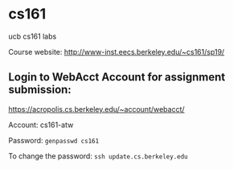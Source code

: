 # cs161

ucb cs161 labs

Course website: http://www-inst.eecs.berkeley.edu/~cs161/sp19/

## Login to WebAcct Account for assignment submission:

https://acropolis.cs.berkeley.edu/~account/webacct/

Account: 	cs161-atw

Password:   `genpasswd cs161`

To change the password: `ssh update.cs.berkeley.edu`



